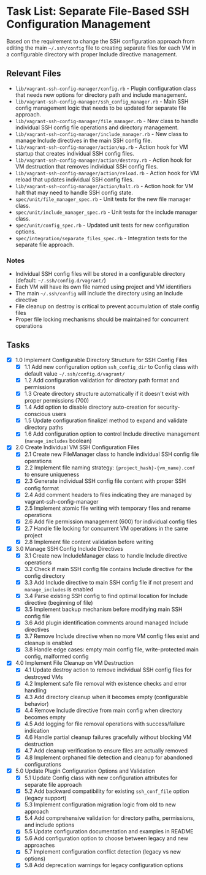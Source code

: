 # Task List: Separate File-Based SSH Configuration Management

Based on the requirement to change the SSH configuration approach from editing the main `~/.ssh/config` file to creating separate files for each VM in a configurable directory with proper Include directive management.

## Relevant Files

- `lib/vagrant-ssh-config-manager/config.rb` - Plugin configuration class that needs new options for directory path and include management.
- `lib/vagrant-ssh-config-manager/ssh_config_manager.rb` - Main SSH config management logic that needs to be updated for separate file approach.
- `lib/vagrant-ssh-config-manager/file_manager.rb` - New class to handle individual SSH config file operations and directory management.
- `lib/vagrant-ssh-config-manager/include_manager.rb` - New class to manage Include directives in the main SSH config file.
- `lib/vagrant-ssh-config-manager/action/up.rb` - Action hook for VM startup that creates individual SSH config files.
- `lib/vagrant-ssh-config-manager/action/destroy.rb` - Action hook for VM destruction that removes individual SSH config files.
- `lib/vagrant-ssh-config-manager/action/reload.rb` - Action hook for VM reload that updates individual SSH config files.
- `lib/vagrant-ssh-config-manager/action/halt.rb` - Action hook for VM halt that may need to handle SSH config state.
- `spec/unit/file_manager_spec.rb` - Unit tests for the new file manager class.
- `spec/unit/include_manager_spec.rb` - Unit tests for the include manager class.
- `spec/unit/config_spec.rb` - Updated unit tests for new configuration options.
- `spec/integration/separate_files_spec.rb` - Integration tests for the separate file approach.

### Notes

- Individual SSH config files will be stored in a configurable directory (default: `~/.ssh/config.d/vagrant/`)
- Each VM will have its own file named using project and VM identifiers
- The main `~/.ssh/config` will include the directory using an Include directive
- File cleanup on destroy is critical to prevent accumulation of stale config files
- Proper file locking mechanisms should be maintained for concurrent operations

## Tasks

- [x] 1.0 Implement Configurable Directory Structure for SSH Config Files
  - [x] 1.1 Add new configuration option `ssh_config_dir` to Config class with default value `~/.ssh/config.d/vagrant/`
  - [x] 1.2 Add configuration validation for directory path format and permissions
  - [x] 1.3 Create directory structure automatically if it doesn't exist with proper permissions (700)
  - [x] 1.4 Add option to disable directory auto-creation for security-conscious users
  - [x] 1.5 Update configuration finalize! method to expand and validate directory paths
  - [x] 1.6 Add configuration option to control Include directive management (`manage_includes` boolean)

- [x] 2.0 Create Individual VM SSH Configuration Files
  - [x] 2.1 Create new FileManager class to handle individual SSH config file operations
  - [x] 2.2 Implement file naming strategy: `{project_hash}-{vm_name}.conf` to ensure uniqueness
  - [x] 2.3 Generate individual SSH config file content with proper SSH config format
  - [x] 2.4 Add comment headers to files indicating they are managed by vagrant-ssh-config-manager
  - [x] 2.5 Implement atomic file writing with temporary files and rename operations
  - [x] 2.6 Add file permission management (600) for individual config files
  - [x] 2.7 Handle file locking for concurrent VM operations in the same project
  - [x] 2.8 Implement file content validation before writing

- [x] 3.0 Manage SSH Config Include Directives
  - [x] 3.1 Create new IncludeManager class to handle Include directive operations
  - [x] 3.2 Check if main SSH config file contains Include directive for the config directory
  - [x] 3.3 Add Include directive to main SSH config file if not present and `manage_includes` is enabled
  - [x] 3.4 Parse existing SSH config to find optimal location for Include directive (beginning of file)
  - [x] 3.5 Implement backup mechanism before modifying main SSH config file
  - [x] 3.6 Add plugin identification comments around managed Include directives
  - [x] 3.7 Remove Include directive when no more VM config files exist and cleanup is enabled
  - [x] 3.8 Handle edge cases: empty main config file, write-protected main config, malformed config

- [x] 4.0 Implement File Cleanup on VM Destruction
  - [x] 4.1 Update destroy action to remove individual SSH config files for destroyed VMs
  - [x] 4.2 Implement safe file removal with existence checks and error handling
  - [x] 4.3 Add directory cleanup when it becomes empty (configurable behavior)
  - [x] 4.4 Remove Include directive from main config when directory becomes empty
  - [x] 4.5 Add logging for file removal operations with success/failure indication
  - [x] 4.6 Handle partial cleanup failures gracefully without blocking VM destruction
  - [x] 4.7 Add cleanup verification to ensure files are actually removed
  - [x] 4.8 Implement orphaned file detection and cleanup for abandoned configurations

- [x] 5.0 Update Plugin Configuration Options and Validation
  - [x] 5.1 Update Config class with new configuration attributes for separate file approach
  - [x] 5.2 Add backward compatibility for existing `ssh_conf_file` option (legacy support)
  - [x] 5.3 Implement configuration migration logic from old to new approach
  - [x] 5.4 Add comprehensive validation for directory paths, permissions, and include options
  - [x] 5.5 Update configuration documentation and examples in README
  - [x] 5.6 Add configuration option to choose between legacy and new approaches
  - [x] 5.7 Implement configuration conflict detection (legacy vs new options)
  - [x] 5.8 Add deprecation warnings for legacy configuration options
